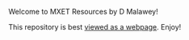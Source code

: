 Welcome to MXET Resources by D Malawey!

This repository is best [viewed as a webpage](https://qr.page/g/4ZptmdWxn5y).  Enjoy!

